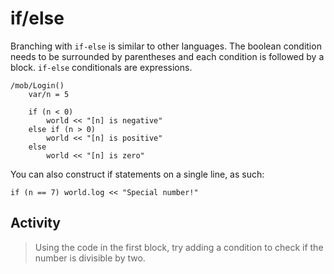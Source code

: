 # if/else

Branching with `if-else` is similar to other languages. The boolean condition needs to be surrounded by parentheses and each condition is followed by a block. `if-else` conditionals are expressions.

```dm
/mob/Login()
	var/n = 5

	if (n < 0)
		world << "[n] is negative"
	else if (n > 0)
		world << "[n] is positive"
	else
		world << "[n] is zero"
```

You can also construct if statements on a single line, as such:

```dm
if (n == 7) world.log << "Special number!"
```

## Activity

>Using the code in the first block, try adding a condition to check if the number is divisible by two.
